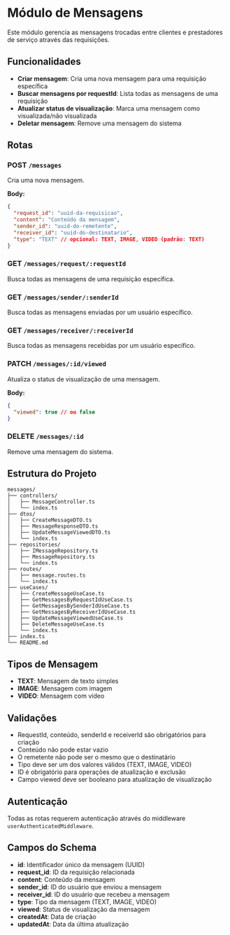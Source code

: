 # Módulo de Mensagens

Este módulo gerencia as mensagens trocadas entre clientes e prestadores de serviço através das requisições.

## Funcionalidades

- **Criar mensagem**: Cria uma nova mensagem para uma requisição específica
- **Buscar mensagens por requestId**: Lista todas as mensagens de uma requisição
- **Atualizar status de visualização**: Marca uma mensagem como visualizada/não visualizada
- **Deletar mensagem**: Remove uma mensagem do sistema

## Rotas

### POST `/messages`
Cria uma nova mensagem.

**Body:**
```json
{
  "request_id": "uuid-da-requisicao",
  "content": "Conteúdo da mensagem",
  "sender_id": "uuid-do-remetente",
  "receiver_id": "uuid-do-destinatario",
  "type": "TEXT" // opcional: TEXT, IMAGE, VIDEO (padrão: TEXT)
}
```

### GET `/messages/request/:requestId`
Busca todas as mensagens de uma requisição específica.

### GET `/messages/sender/:senderId`
Busca todas as mensagens enviadas por um usuário específico.

### GET `/messages/receiver/:receiverId`
Busca todas as mensagens recebidas por um usuário específico.

### PATCH `/messages/:id/viewed`
Atualiza o status de visualização de uma mensagem.

**Body:**
```json
{
  "viewed": true // ou false
}
```

### DELETE `/messages/:id`
Remove uma mensagem do sistema.

## Estrutura do Projeto

```
messages/
├── controllers/
│   ├── MessageController.ts
│   └── index.ts
├── dtos/
│   ├── CreateMessageDTO.ts
│   ├── MessageResponseDTO.ts
│   ├── UpdateMessageViewedDTO.ts
│   └── index.ts
├── repositories/
│   ├── IMessageRepository.ts
│   ├── MessageRepository.ts
│   └── index.ts
├── routes/
│   ├── message.routes.ts
│   └── index.ts
├── useCases/
│   ├── CreateMessageUseCase.ts
│   ├── GetMessagesByRequestIdUseCase.ts
│   ├── GetMessagesBySenderIdUseCase.ts
│   ├── GetMessagesByReceiverIdUseCase.ts
│   ├── UpdateMessageViewedUseCase.ts
│   ├── DeleteMessageUseCase.ts
│   └── index.ts
├── index.ts
└── README.md
```

## Tipos de Mensagem

- **TEXT**: Mensagem de texto simples
- **IMAGE**: Mensagem com imagem
- **VIDEO**: Mensagem com vídeo

## Validações

- RequestId, conteúdo, senderId e receiverId são obrigatórios para criação
- Conteúdo não pode estar vazio
- O remetente não pode ser o mesmo que o destinatário
- Tipo deve ser um dos valores válidos (TEXT, IMAGE, VIDEO)
- ID é obrigatório para operações de atualização e exclusão
- Campo viewed deve ser booleano para atualização de visualização

## Autenticação

Todas as rotas requerem autenticação através do middleware `userAuthenticatedMiddleware`.

## Campos do Schema

- **id**: Identificador único da mensagem (UUID)
- **request_id**: ID da requisição relacionada
- **content**: Conteúdo da mensagem
- **sender_id**: ID do usuário que enviou a mensagem
- **receiver_id**: ID do usuário que recebeu a mensagem
- **type**: Tipo da mensagem (TEXT, IMAGE, VIDEO)
- **viewed**: Status de visualização da mensagem
- **createdAt**: Data de criação
- **updatedAt**: Data da última atualização
